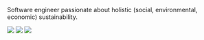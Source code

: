 <p>
  <p>Software engineer passionate about holistic (social, environmental, economic) sustainability.</p>
    <div>
        <a href="https://almiller.co/"><img src="https://img.shields.io/badge/-almiller.co%20-2d5555?style=flat"></a>
        <a href="https://github.com/ANMillerIII"><img src="https://img.shields.io/static/v1?style=flat-square&logo=github&label=&message=@ANMillerIII&color=2d5555&labelColor=3f7676&logoColor=dfeeee"></a>
        <a href="https://www.linkedin.com/in/al-miller/"><img src="https://img.shields.io/static/v1?style=flat-square&logo=linkedin&label=&message=Al-Miller&color=2d5555&labelColor=3f7676&logoColor=dfeeee"></a>
    </div>
</p>
